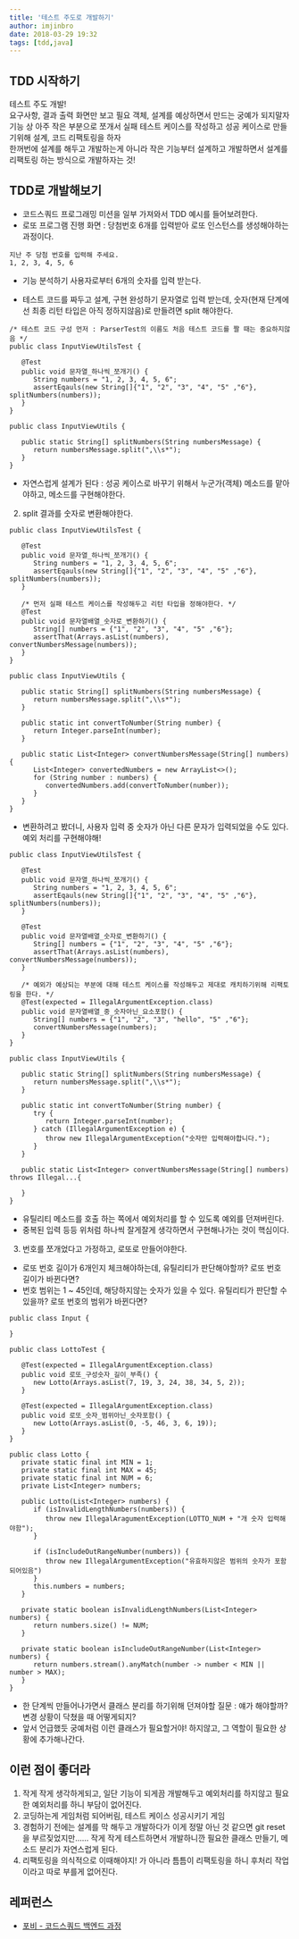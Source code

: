 ```yaml
---
title: '테스트 주도로 개발하기'
author: imjinbro
date: 2018-03-29 19:32
tags: [tdd,java]
---
```

## TDD 시작하기
테스트 주도 개발!  
요구사항, 결과 출력 화면만 보고 필요 객체, 설계를 예상하면서 만드는 궁예가 되지말자  
기능 상 아주 작은 부분으로 쪼개서 실패 테스트 케이스를 작성하고 성공 케이스로 만들기위해 설계, 코드 리팩토링을 하자  
한꺼번에 설계를 해두고 개발하는게 아니라 작은 기능부터 설계하고 개발하면서 설계를 리팩토링 하는 방식으로 개발하자는 것!  
  
## TDD로 개발해보기
* 코드스쿼드 프로그래밍 미션을 일부 가져와서 TDD 예시를 들어보려한다.
* 로또 프로그램 진행 화면 : 당첨번호 6개를 입력받아 로또 인스턴스를 생성해야하는 과정이다.
~~~
지난 주 당첨 번호를 입력해 주세요.
1, 2, 3, 4, 5, 6
~~~
  
* 기능 분석하기
사용자로부터 6개의 숫자를 입력 받는다.
  
* 테스트 코드를 짜두고 설계, 구현 완성하기
문자열로 입력 받는데,  숫자(현재 단계에선 최종 리턴 타입은 아직 정하지않음)로 만들려면 split 해야한다.
~~~
/* 테스트 코드 구성 먼저 : ParserTest의 이름도 처음 테스트 코드를 짤 때는 중요하지않음 */
public class InputViewUtilsTest {
   
   @Test
   public void 문자열_하나씩_쪼개기() {
      String numbers = "1, 2, 3, 4, 5, 6";
      assertEqauls(new String[]{"1", "2", "3", "4", "5" ,"6"}, splitNumbers(numbers));
   }
}

public class InputViewUtils {
    
   public static String[] splitNumbers(String numbersMessage) {
      return numbersMessage.split(",\\s*");
   }
}
~~~
* 자연스럽게 설계가 된다 : 성공 케이스로 바꾸기 위해서 누군가(객체) 메소드를 맡아야하고, 메소드를 구현해야한다.
  
2. split 결과를 숫자로 변환해야한다.
~~~
public class InputViewUtilsTest {
    
   @Test
   public void 문자열_하나씩_쪼개기() {
      String numbers = "1, 2, 3, 4, 5, 6";
      assertEqauls(new String[]{"1", "2", "3", "4", "5" ,"6"}, splitNumbers(numbers));
   }
    
   /* 먼저 실패 테스트 케이스를 작성해두고 리턴 타입을 정해야한다. */
   @Test
   public void 문자열배열_숫자로_변환하기() {
      String[] numbers = {"1", "2", "3", "4", "5" ,"6"};
      assertThat(Arrays.asList(numbers), convertNumbersMessage(numbers));
   }
}

public class InputViewUtils {
    
   public static String[] splitNumbers(String numbersMessage) {
      return numbersMessage.split(",\\s*");
   }
    
   public static int convertToNumber(String number) {
      return Integer.parseInt(number);
   }
    
   public static List<Integer> convertNumbersMessage(String[] numbers) {
      List<Integer> convertedNumbers = new ArrayList<>();
      for (String number : numbers) {
         convertedNumbers.add(convertToNumber(number));
      }
   }  
}
~~~
  
* 변환하려고 봤더니, 사용자 입력 중 숫자가 아닌 다른 문자가 입력되었을 수도 있다. 예외 처리를 구현해야해!
~~~
public class InputViewUtilsTest {
    
   @Test
   public void 문자열_하나씩_쪼개기() {
      String numbers = "1, 2, 3, 4, 5, 6";
      assertEqauls(new String[]{"1", "2", "3", "4", "5" ,"6"}, splitNumbers(numbers));
   }
    
   @Test
   public void 문자열배열_숫자로_변환하기() {
      String[] numbers = {"1", "2", "3", "4", "5" ,"6"};
      assertThat(Arrays.asList(numbers), convertNumbersMessage(numbers));
   }
    
   /* 예외가 예상되는 부분에 대해 테스트 케이스를 작성해두고 제대로 캐치하기위해 리팩토링을 한다. */
   @Test(expected = IllegalArgumentException.class)
   public void 문자열배열_중_숫자아닌_요소포함() {
      String[] numbers = {"1", "2", "3", "hello", "5" ,"6"};
      convertNumbersMessage(numbers);
   }
}

public class InputViewUtils {
    
   public static String[] splitNumbers(String numbersMessage) {
      return numbersMessage.split(",\\s*");
   }
    
   public static int convertToNumber(String number) {
      try {
         return Integer.parseInt(number);
      } catch (IllegalArgumentException e) {
         throw new IllegalArgumentException("숫자만 입력해야합니다.");
      }
   }
    
   public static List<Integer> convertNumbersMessage(String[] numbers) throws Illegal...{
        
   }  
}
~~~
* 유틸리티 메소드를 호출 하는 쪽에서 예외처리를 할 수 있도록 예외를 던져버린다.
* 중복된 입력 등등 위처럼 하나씩 잘게잘게 생각하면서 구현해나가는 것이 핵심이다.
  
3. 번호를 쪼개었다고 가정하고, 로또로 만들어야한다.
* 로또 번호 길이가 6개인지 체크해야하는데, 유틸리티가 판단해야할까? 로또 번호 길이가 바뀐다면?
* 번호 범위는 1 ~ 45인데, 해당하지않는 숫자가 있을 수 있다. 유틸리티가 판단할 수 있을까? 로또 번호의 범위가 바뀐다면?
~~~
public class Input {
    
}

public class LottoTest {

   @Test(expected = IllegalArgumentException.class)
   public void 로또_구성숫자_길이_부족() {
      new Lotto(Arrays.asList(7, 19, 3, 24, 38, 34, 5, 2));		
   }
    
   @Test(expected = IllegalArgumentException.class)
   public void 로또_숫자_범위아닌_숫자포함() {
      new Lotto(Arrays.asList(0, -5, 46, 3, 6, 19));
   }
}

public class Lotto {
   private static final int MIN = 1;
   private static final int MAX = 45;
   private static final int NUM = 6;
   private List<Integer> numbers;

   public Lotto(List<Integer> numbers) {
      if (isInvalidLengthNumbers(numbers)) {
         throw new IllegalAragumentException(LOTTO_NUM + "개 숫자 입력해야함");
      }
    
      if (isIncludeOutRangeNumber(numbers)) {
         throw new IllegalArgumentException("유효하지않은 범위의 숫자가 포함되어있음")
      }
      this.numbers = numbers;
   }
    
   private static boolean isInvalidLengthNumbers(List<Integer> numbers) {
      return numbers.size() != NUM;
   }
    
   private static boolean isIncludeOutRangeNumber(List<Integer> numbers) {
      return numbers.stream().anyMatch(number -> number < MIN || number > MAX);
   }
}

~~~
* 한 단계씩 만들어나가면서 클래스 분리를 하기위해 던져야할 질문 : 얘가 해야할까? 변경 상황이 닥쳤을 때 어떻게되지?
* 앞서 언급했듯 궁예처럼 이런 클래스가 필요할거야! 하지않고, 그 역할이 필요한 상황에 추가해나간다.
  
## 이런 점이 좋더라
1. 작게 작게 생각하게되고, 일단 기능이 되게끔 개발해두고 예외처리를 하지않고 필요한 예외처리를 하니 부담이 없어진다.
2. 코딩하는게 게임처럼 되어버림, 테스트 케이스 성공시키기 게임
3. 경험하기 전에는 설계를 막 해두고 개발하다가 이게 정말 아닌 것 같으면 git reset을 부르짖었지만…… 작게 작게 테스트하면서 개발하니깐 필요한 클래스 만들기, 메소드 분리가 자연스럽게 된다.
4. 리팩토링을 의식적으로 이때해야지! 가 아니라 틈틈이 리팩토링을 하니 후처리 작업이라고 따로 부를게 없어진다.
  
## 레퍼런스
* [포비 - 코드스쿼드 백엔드 과정](http://codesquad.kr/)